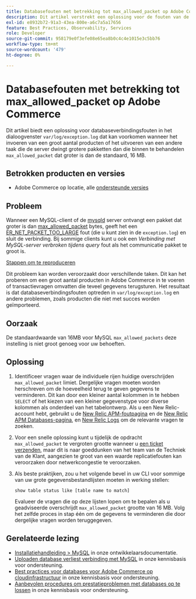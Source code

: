 ```yaml
---
title: Databasefouten met betrekking tot max_allowed_packet op Adobe Commerce
description: Dit artikel verstrekt een oplossing voor de fouten van de gegevensbestandverbinding in ` var/log/exception.log ` die kunnen voorkomen wanneer het invoeren van een groot aantal producten of het uitvoeren van een andere taak die de server dwingt om grotere pakketten te behandelen dan die in \ max_allowed_packet"worden geplaatst die groter is dan het gebrek, 16MB.
exl-id: e8932b72-91a3-43ea-800e-a6c7a5a17656
feature: Best Practices, Observability, Services
role: Developer
source-git-commit: 958179e0f3efe08e65ea8b0c4c4e1015e3c5bb76
workflow-type: tm+mt
source-wordcount: '479'
ht-degree: 0%

---
```


# Databasefouten met betrekking tot max_allowed_packet op Adobe Commerce

Dit artikel biedt een oplossing voor databaseverbindingsfouten in het dialoogvenster `var/log/exception.log` dat kan voorkomen wanneer het invoeren van een groot aantal producten of het uitvoeren van een andere taak die de server dwingt grotere pakketten dan die binnen te behandelen `max_allowed_packet` dat groter is dan de standaard, 16 MB.

## Betrokken producten en versies

* Adobe Commerce op locatie, alle [ondersteunde versies](https://magento.com/sites/default/files/magento-software-lifecycle-policy.pdf)

## Probleem

Wanneer een MySQL-client of de [mysqld](https://dev.mysql.com/doc/refman/8.0/en/mysqld.html) server ontvangt een pakket dat groter is dan [max\_allowed\_packet](https://dev.mysql.com/doc/refman/8.0/en/server-system-variables.html#sysvar_max_allowed_packet) bytes, geeft het een [ER\_NET\_PACKET\_TOO\_LARGE](https://dev.mysql.com/doc/mysql-errors/8.0/en/server-error-reference.html#error_er_net_packet_too_large) fout (die u kunt zien in de `exception.log`) en sluit de verbinding. Bij sommige clients kunt u ook een *Verbinding met MySQL-server verbroken tijdens query* fout als het communicatie pakket te groot is.

<u>Stappen om te reproduceren</u>

Dit probleem kan worden veroorzaakt door verschillende taken. Dit kan het proberen om een groot aantal producten in Adobe Commerce in te voeren of transactievragen omvatten die teveel gegevens terugsturen. Het resultaat is dat databaseverbindingsfouten optreden in `var/log/exception.log` en andere problemen, zoals producten die niet met succes worden geïmporteerd.

## Oorzaak

De standaardwaarde van 16MB voor MySQL `max_allowed_packets` deze instelling is niet groot genoeg voor uw behoeften.

## Oplossing

1. Identificeer vragen waar de individuele rijen huidige overschrijden `max_allowed_packet` limiet. Dergelijke vragen moeten worden herschreven om de hoeveelheid terug te geven gegevens te verminderen. Dit kan door een kleiner aantal kolommen in te hebben `SELECT` of het kiezen van een kleiner gegevenstype voor diverse kolommen als onderdeel van het tabelontwerp. Als u een New Relic-account hebt, gebruikt u de [New Relic APM-foutpagina](https://docs.newrelic.com/docs/apm/apm-ui-pages/error-analytics/errors-page-explore-events-behind-errors) en de [New Relic APM Databases-pagina](https://docs.newrelic.com/docs/apm/apm-ui-pages/monitoring/databases-page-view-operations-throughput-response-time), en [New Relic Logs](https://docs.newrelic.com/docs/logs/log-management/get-started/get-started-log-management) om de relevante vragen te zoeken.
1. Voor een snelle oplossing kunt u tijdelijk de opdracht `max_allowed_packet` te vergroten grootte wanneer u [een ticket verzenden](/help/help-center-guide/help-center/magento-help-center-user-guide.md#submit-ticket), maar dit is naar goeddunken van het team van de Techniek van de Klant, aangezien te groot van een waarde replicatiefouten kan veroorzaken door netwerkcongestie te veroorzaken.
1. Als beste praktijken, zou u het volgende bevel in uw CLI voor sommige van uw grote gegevensbestandlijsten moeten in werking stellen:

   ```
   show table status like [table name to match]
   ```

   Evalueer de vragen die op deze lijsten lopen om te bepalen als u geadviseerde overschrijdt `max_allowed_packet` grootte van 16 MB. Volg het zelfde proces in stap één om de gegevens te verminderen die door dergelijke vragen worden teruggegeven.

## Gerelateerde lezing

* [Installatiehandleiding > MySQL](https://devdocs.magento.com/guides/v2.4/install-gde/prereq/mysql.html?itm_source=devdocs&amp;itm_medium=search_page&amp;itm_campaign=federated_search&amp;itm_term=max%20allowed%2016%20MB) in onze ontwikkelaarsdocumentatie.
* [Uploaden database verliest verbinding met MySQL](/help/troubleshooting/database/database-upload-loses-connection-to-mysql.md) in onze kennisbasis voor ondersteuning.
* [Best practices voor databases voor Adobe Commerce op cloudinfrastructuur](https://experienceleague.adobe.com/docs/commerce-operations/implementation-playbook/best-practices/planning/database-on-cloud.html) in onze kennisbasis voor ondersteuning.
* [Aanbevolen procedures om prestatieproblemen met databases op te lossen](https://experienceleague.adobe.com/docs/commerce-operations/implementation-playbook/best-practices/maintenance/resolve-database-performance-issues.html) in onze kennisbasis voor ondersteuning.
